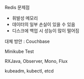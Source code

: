 Redis 문제점
- 휘발성 메모리
- 데이터의 일부 손실이 있을 수 있음
- 디스크에 백업 시 성능이 많이 떨어짐

대체 방안 : Couchbase

Minikube Test

RXJava, Observer, Mono, Flux

kubeadm, kubectl, etcd
